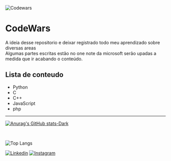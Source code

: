 
![Codewars](https://www.codewars.com/users/kaykesandes/badges/large)

<h1>CodeWars</h1>

<p>A ideia desse repositorio e deixar registrado todo meu aprendizado sobre diversas areas <br> Algumas partes escritas estão no one note da microsoft serão upadas a medida que 
ir acabando o conteúdo.</p>

<h2>Lista de conteudo</h2>

<ul> 
    <li>Python</li>
    <li>C</li>
    <li>C++</li>
    <li>JavaScript</li>
    <li>php</li>
</ul>


<hr>


[![Anurag's GitHub stats-Dark](https://github-readme-stats.vercel.app/api?username=kaykesandes&show_icons=true&theme=dark#gh-dark-mode-only)](https://github.com/anuraghazra/github-readme-stats#gh-dark-mode-only)

<br>

![Top Langs](https://github-readme-stats.vercel.app/api/top-langs/?username=kaykesandes&hide_progress=true)



[![Linkedin](https://img.shields.io/badge/LinkedIn-0077B5?style=for-the-badge&logo=linkedin&logoColor=white)](https://www.linkedin.com/in/kayke-sandes-1ab42527a/)
[![Instagram](https://img.shields.io/badge/Instagram-E4405F?style=for-the-badge&logo=instagram&logoColor=white)](https://www.instagram.com/kayke.gy/)

